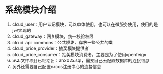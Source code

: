 # 系统模块介绍
1. cloud_user：用户认证模块，可以单体使用，也可以在微服务使用，使用的是jwt实现的
2. cloud_gateway：网关模块，统一校验权限
3. cloud_api_commons：公共模块，存放一些公共的类
4. cloud_price_provider：抽奖模块提供者
5. cloud_price_consumer：抽奖模块消费者，主要是为了使用openfeign
6. SQL文件项目已经给出：ah2025.sql，需要自己去配置数据库的连接信息
7. 另外还需要自己配置nacos注册中心的连接信息